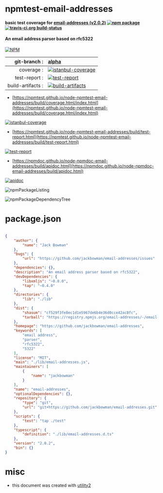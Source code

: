 # npmtest-email-addresses

#### basic test coverage for  [email-addresses (v2.0.2)](https://github.com/jackbowman/email-addresses)  [![npm package](https://img.shields.io/npm/v/npmtest-email-addresses.svg?style=flat-square)](https://www.npmjs.org/package/npmtest-email-addresses) [![travis-ci.org build-status](https://api.travis-ci.org/npmtest/node-npmtest-email-addresses.svg)](https://travis-ci.org/npmtest/node-npmtest-email-addresses)

#### An email address parser based on rfc5322

[![NPM](https://nodei.co/npm/email-addresses.png?downloads=true&downloadRank=true&stars=true)](https://www.npmjs.com/package/email-addresses)

| git-branch : | [alpha](https://github.com/npmtest/node-npmtest-email-addresses/tree/alpha)|
|--:|:--|
| coverage : | [![istanbul-coverage](https://npmtest.github.io/node-npmtest-email-addresses/build/coverage.badge.svg)](https://npmtest.github.io/node-npmtest-email-addresses/build/coverage.html/index.html)|
| test-report : | [![test-report](https://npmtest.github.io/node-npmtest-email-addresses/build/test-report.badge.svg)](https://npmtest.github.io/node-npmtest-email-addresses/build/test-report.html)|
| build-artifacts : | [![build-artifacts](https://npmtest.github.io/node-npmtest-email-addresses/glyphicons_144_folder_open.png)](https://github.com/npmtest/node-npmtest-email-addresses/tree/gh-pages/build)|

- [https://npmtest.github.io/node-npmtest-email-addresses/build/coverage.html/index.html](https://npmtest.github.io/node-npmtest-email-addresses/build/coverage.html/index.html)

[![istanbul-coverage](https://npmtest.github.io/node-npmtest-email-addresses/build/screenCapture.buildCi.browser.%252Ftmp%252Fbuild%252Fcoverage.lib.html.png)](https://npmtest.github.io/node-npmtest-email-addresses/build/coverage.html/index.html)

- [https://npmtest.github.io/node-npmtest-email-addresses/build/test-report.html](https://npmtest.github.io/node-npmtest-email-addresses/build/test-report.html)

[![test-report](https://npmtest.github.io/node-npmtest-email-addresses/build/screenCapture.buildCi.browser.%252Ftmp%252Fbuild%252Ftest-report.html.png)](https://npmtest.github.io/node-npmtest-email-addresses/build/test-report.html)

- [https://npmdoc.github.io/node-npmdoc-email-addresses/build/apidoc.html](https://npmdoc.github.io/node-npmdoc-email-addresses/build/apidoc.html)

[![apidoc](https://npmdoc.github.io/node-npmdoc-email-addresses/build/screenCapture.buildCi.browser.%252Ftmp%252Fbuild%252Fapidoc.html.png)](https://npmdoc.github.io/node-npmdoc-email-addresses/build/apidoc.html)

![npmPackageListing](https://npmtest.github.io/node-npmtest-email-addresses/build/screenCapture.npmPackageListing.svg)

![npmPackageDependencyTree](https://npmtest.github.io/node-npmtest-email-addresses/build/screenCapture.npmPackageDependencyTree.svg)



# package.json

```json

{
    "author": {
        "name": "Jack Bowman"
    },
    "bugs": {
        "url": "https://github.com/jackbowman/email-addresses/issues"
    },
    "dependencies": {},
    "description": "An email address parser based on rfc5322",
    "devDependencies": {
        "libxmljs": "~0.8.0",
        "tap": "~0.4.0"
    },
    "directories": {
        "lib": "./lib"
    },
    "dist": {
        "shasum": "cf529f3fe8ec1d1e5967de6b4e36d0cce42ac8fc",
        "tarball": "https://registry.npmjs.org/email-addresses/-/email-addresses-2.0.2.tgz"
    },
    "homepage": "https://github.com/jackbowman/email-addresses",
    "keywords": [
        "email address",
        "parser",
        "rfc5322",
        "5322"
    ],
    "license": "MIT",
    "main": "./lib/email-addresses.js",
    "maintainers": [
        {
            "name": "jackbowman"
        }
    ],
    "name": "email-addresses",
    "optionalDependencies": {},
    "repository": {
        "type": "git",
        "url": "git+https://github.com/jackbowman/email-addresses.git"
    },
    "scripts": {
        "test": "tap ./test"
    },
    "typescript": {
        "definition": "./lib/email-addresses.d.ts"
    },
    "version": "2.0.2",
    "bin": {}
}
```



# misc
- this document was created with [utility2](https://github.com/kaizhu256/node-utility2)
